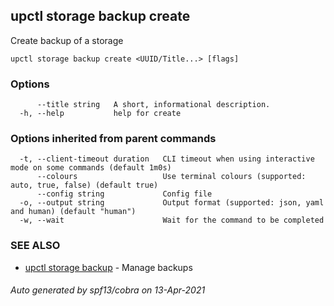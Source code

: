 ## upctl storage backup create

Create backup of a storage

```
upctl storage backup create <UUID/Title...> [flags]
```

### Options

```
      --title string   A short, informational description.
  -h, --help           help for create
```

### Options inherited from parent commands

```
  -t, --client-timeout duration   CLI timeout when using interactive mode on some commands (default 1m0s)
      --colours                   Use terminal colours (supported: auto, true, false) (default true)
      --config string             Config file
  -o, --output string             Output format (supported: json, yaml and human) (default "human")
  -w, --wait                      Wait for the command to be completed
```

### SEE ALSO

* [upctl storage backup](upctl_storage_backup.md)	 - Manage backups

###### Auto generated by spf13/cobra on 13-Apr-2021
